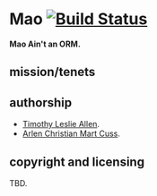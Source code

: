 # Mao [![Build Status](https://secure.travis-ci.org/unnali/mao.png)](http://travis-ci.org/unnali/mao)

**Mao Ain't an ORM.**

## mission/tenets

## authorship

* [Timothy Leslie Allen](https://github.com/timothyleslieallen).
* [Arlen Christian Mart Cuss](https://github.com/unnali).

## copyright and licensing

TBD.
